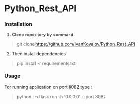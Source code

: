 # Python_Rest_API

### Installation

1. Clone repository by command
> git  clone https://github.com/IvanKovalov/Python_Rest_API

2. Then install dependencies
> pip install -r requirements.txt

### Usage

For running application on port 8082 type :
>  python -m flask run -h '0.0.0.0' --port 8082
